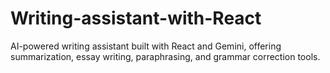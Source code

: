 # Writing-assistant-with-React
AI-powered writing assistant built with React and Gemini, offering summarization, essay writing, paraphrasing, and grammar correction tools.
